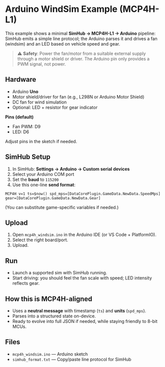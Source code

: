 # Arduino WindSim Example (MCP4H-L1)

This example shows a minimal **SimHub → MCP4H-L1 → Arduino** pipeline:
SimHub emits a simple line protocol; the Arduino parses it and drives a fan (windsim)
and an LED based on vehicle speed and gear.

> ⚠️ **Safety**: Power the fan/motor from a suitable external supply through a motor shield or driver.
> The Arduino pin only provides a PWM signal, not power.

## Hardware
- Arduino **Uno**
- Motor shield/driver for fan (e.g., L298N or Arduino Motor Shield)
- DC fan for wind simulation
- Optional: LED + resistor for gear indicator

**Pins (default)**
- Fan PWM: D9
- LED: D6

Adjust pins in the sketch if needed.

## SimHub Setup
1. In SimHub: **Settings → Arduino → Custom serial devices**
2. Select your Arduino COM port
3. Set the **baud** to `115200`
4. Use this one-line **send format**:
```
MCP4H v=1 ts=$now() spd_mps=[DataCorePlugin.GameData.NewData.SpeedMps] gear=[DataCorePlugin.GameData.NewData.Gear]
```
(You can substitute game-specific variables if needed.)

## Upload
1. Open `mcp4h_windsim.ino` in the Arduino IDE (or VS Code + PlatformIO).
2. Select the right board/port.
3. Upload.

## Run
- Launch a supported sim with SimHub running.
- Start driving: you should feel the fan scale with speed; LED intensity reflects gear.

## How this is MCP4H-aligned
- Uses a **neutral message** with timestamp (`ts`) and **units** (`spd_mps`).
- Parses into a structured state on-device.
- Ready to evolve into full JSON if needed, while staying friendly to 8-bit MCUs.

## Files
- `mcp4h_windsim.ino` — Arduino sketch
- `simhub_format.txt` — Copy/paste line protocol for SimHub
